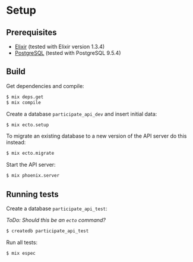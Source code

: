 # Setup

## Prerequisites

- [Elixir](http://elixir-lang.org/) (tested with Elixir version 1.3.4)
- [PostgreSQL](https://www.postgresql.org/) (tested with PostgreSQL 9.5.4)


## Build

Get dependencies and compile:

```sh
$ mix deps.get
$ mix compile
```

Create a database `participate_api_dev` and insert initial data:

```sh
$ mix ecto.setup
```

To migrate an existing database to a new version of the API server do this instead:

```sh
$ mix ecto.migrate
```

Start the API server:

```sh
$ mix phoenix.server
```

## Running tests

Create a database `participate_api_test`:

_ToDo: Should this be an `ecto` command?_

```sh
$ createdb participate_api_test
```

Run all tests:

```sh
$ mix espec
```
